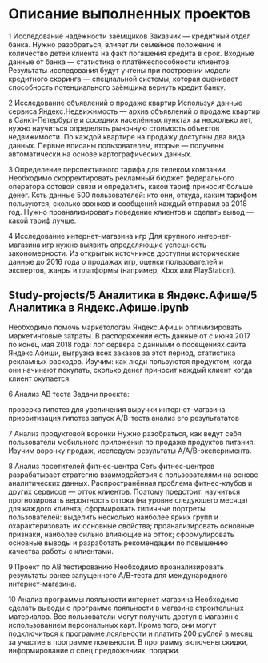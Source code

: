 # Описание выполненных проектов

1 Исследование надёжности заёмщиков
Заказчик — кредитный отдел банка. Нужно разобраться, влияет ли семейное положение и количество детей клиента на факт погашения кредита в срок. Входные данные от банка — статистика о платёжеспособности клиентов. Результаты исследования будут учтены при построении модели кредитного скоринга — специальной системы, которая оценивает способность потенциального заёмщика вернуть кредит банку.

2 Исследование объявлений о продаже квартир
Используя данные сервиса Яндекс.Недвижимость — архив объявлений о продаже квартир в Санкт-Петербурге и соседних населённых пунктах за несколько лет, нужно научиться определять рыночную стоимость объектов недвижимости. По каждой квартире на продажу доступны два вида данных. Первые вписаны пользователем, вторые — получены автоматически на основе картографических данных.

3 Определение перспективного тарифа для телеком компании
Необходимо скорректировать рекламный бюджет федерального оператора сотовой связи и определить, какой тариф приносит больше денег. Ксть данные 500 пользователей: кто они, откуда, каким тарифом пользуются, сколько звонков и сообщений каждый отправил за 2018 год. Нужно проанализировать поведение клиентов и сделать вывод — какой тариф лучше.

4 Исследование интернет-магазина игр
Для крупного интернет-магазина игр нужно выявить определяющие успешность закономерности. Из открытых источников доступны исторические данные до 2016 года о продажах игр, оценки пользователей и экспертов, жанры и платформы (например, Xbox или PlayStation).

## Study-projects/5 Аналитика в Яндекс.Афише/5 Аналитика в Яндекс.Афише.ipynb
Необходимо помочь маркетологам Яндекс.Афиши оптимизировать маркетинговые затраты. В распоряжении есть данные от с июня 2017 по конец мая 2018 года: лог сервера с данными о посещениях сайта Яндекс.Афиши, выгрузка всех заказов за этот период, статистика рекламных расходов. Изучим: как люди пользуются продуктом, когда они начинают покупать, сколько денег приносит каждый клиент когда клиент окупается.

6  Анализ AB теста
Задачи проекта:

проверка гипотез для увеличения выручки интернет-магазина
приоритизация гипотез
запуск A/B-теста
анализ его результататов

7 Анализ продуктовой воронки
Нужно разобраться, как ведут себя пользователи мобильного приложения по продаже продуктов питания. Изучим воронку продаж, исследуем результаты A/A/B-эксперимента.

8 Анализ посетителей фитнес-центра
Сеть фитнес-центров разрабатывает стратегию взаимодействия с пользователями на основе аналитических данных. Распространённая проблема фитнес-клубов и других сервисов — отток клиентов. Поэтому предстоит: научиться прогнозировать вероятность оттока (на уровне следующего месяца) для каждого клиента; сформировать типичные портреты пользователей: выделить несколько наиболее ярких групп и охарактеризовать их основные свойства; проанализировать основные признаки, наиболее сильно влияющие на отток; сформулировать основные выводы и разработать рекомендации по повышению качества работы с клиентами.

9 Проект по АB тестированию
Необходимо проанализировать результаты ранее запущенного А/B-теста для международного интернет-магазина.

10 Анализ программы лояльности интернет магазина
Необходимо сделать выводы о программе лояльности в магазине строительных материалов. Все пользователи могут получить доступ в магазин с использованием персональных карт. Кроме того, они могут подключиться к программе лояльности и платить 200 рублей в месяц за участие в программе лояльности. В программу включены скидки, информирование о спец.предложениях, подарки.
